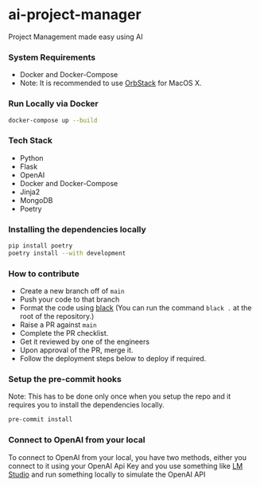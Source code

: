 # ai-project-manager
Project Management made easy using AI

### System Requirements

- Docker and Docker-Compose
- Note: It is recommended to use [OrbStack](https://orbstack.dev/) for MacOS X.

### Run Locally via Docker

```bash
docker-compose up --build
```

### Tech Stack
- Python
- Flask
- OpenAI
- Docker and Docker-Compose
- Jinja2
- MongoDB
- Poetry


### Installing the dependencies locally

```bash
pip install poetry
poetry install --with development
```

### How to contribute

- Create a new branch off of `main`
- Push your code to that branch
- Format the code using [black](https://github.com/psf/black) (You can run the command `black .` at the root of the
  repository.)
- Raise a PR against `main`
- Complete the PR checklist.
- Get it reviewed by one of the engineers
- Upon approval of the PR, merge it.
- Follow the deployment steps below to deploy if required.

### Setup the pre-commit hooks

Note: This has to be done only once when you setup the repo and it requires you to install the dependencies locally.

```bash
pre-commit install
```

### Connect to OpenAI from your local

To connect to OpenAI from your local, you have two methods, either you connect to it using your OpenAI Api Key and you use something like [LM Studio](https://lmstudio.ai/) and run something locally to simulate the OpenAI API
